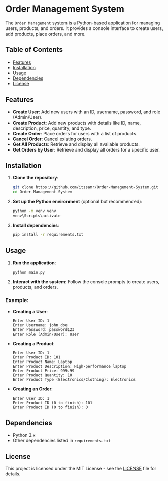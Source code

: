 # Order Management System

The `Order Management` system is a Python-based application for managing users, products, and orders. It provides a console interface to create users, add products, place orders, and more.

## Table of Contents

- [Features](#features)
- [Installation](#installation)
- [Usage](#usage)
- [Dependencies](#dependencies)
- [License](#license)

## Features

- **Create User**: Add new users with an ID, username, password, and role (Admin/User).
- **Create Product**: Add new products with details like ID, name, description, price, quantity, and type.
- **Create Order**: Place orders for users with a list of products.
- **Cancel Order**: Cancel existing orders.
- **Get All Products**: Retrieve and display all available products.
- **Get Orders by User**: Retrieve and display all orders for a specific user.

## Installation

1. **Clone the repository**:
    ```bash
    git clone https://github.com/itzsamr/Order-Management-System.git
    cd Order-Management-System
    ```

2. **Set up the Python environment** (optional but recommended):
    ```bash
    python -m venv venv
    venv\Scripts\activate
    ```

3. **Install dependencies**:
    ```bash
    pip install -r requirements.txt
    ```

## Usage

1. **Run the application**:
    ```bash
    python main.py
    ```

2. **Interact with the system**:
    Follow the console prompts to create users, products, and orders. 

### Example:

- **Creating a User**:
    ```
    Enter User ID: 1
    Enter Username: john_doe
    Enter Password: password123
    Enter Role (Admin/User): User
    ```

- **Creating a Product**:
    ```
    Enter User ID: 1
    Enter Product ID: 101
    Enter Product Name: Laptop
    Enter Product Description: High-performance laptop
    Enter Product Price: 999.99
    Enter Product Quantity: 10
    Enter Product Type (Electronics/Clothing): Electronics
    ```

- **Creating an Order**:
    ```
    Enter User ID: 1
    Enter Product ID (0 to finish): 101
    Enter Product ID (0 to finish): 0
    ```

## Dependencies

- Python 3.x
- Other dependencies listed in `requirements.txt`

## License

This project is licensed under the MIT License - see the [LICENSE](LICENSE) file for details.


